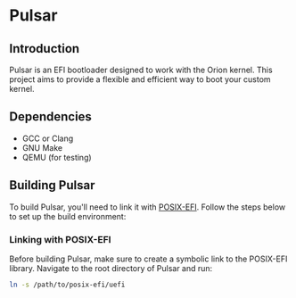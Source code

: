 # Pulsar

## Introduction

Pulsar is an EFI bootloader designed to work with the Orion kernel. This project aims to provide a flexible and efficient way to boot your custom kernel.

## Dependencies

- GCC or Clang
- GNU Make
- QEMU (for testing)

## Building Pulsar

To build Pulsar, you'll need to link it with [POSIX-EFI](https://gitlab.com/bztsrc/posix-uefi). Follow the steps below to set up the build environment:

### Linking with POSIX-EFI

Before building Pulsar, make sure to create a symbolic link to the POSIX-EFI library. Navigate to the root directory of Pulsar and run:

```bash
ln -s /path/to/posix-efi/uefi
